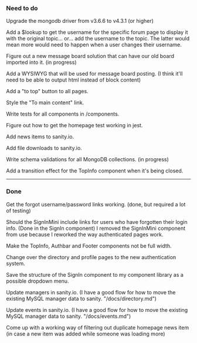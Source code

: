 ### Need to do

Upgrade the mongodb driver from v3.6.6 to v4.3.1 (or higher)

Add a $lookup to get the username for the specific forum page to display it with the original topic... or... add the username to the topic. The latter would mean more would need to happen when a user changes their username.

Figure out a new message board solution that can have our old board imported into it. (in progress)

Add a WYSIWYG that will be used for message board posting. (I think it'll need to be able to output html instead of block content)

Add a "to top" button to all pages.

Style the "To main content" link.

Write tests for all components in /components.

Figure out how to get the homepage test working in jest.

Add news items to sanity.io.

Add file downloads to sanity.io.

Write schema validations for all MongoDB collections. (in progress)

Add a transition effect for the TopInfo component when it's being closed.

---

### Done

Get the forgot username/password links working. (done, but required a lot of testing)

Should the SignInMini include links for users who have forgotten their login info. (Done in the SignIn component) I removed the SignInMini component from use because I reworked the way authenticated pages work.

Make the TopInfo, Authbar and Footer components not be full width.

Change over the directory and profile pages to the new authentication system.

Save the structure of the SignIn component to my component library as a possible dropdown menu.

Update managers in sanity.io. (I have a good flow for how to move the existing MySQL manager data to sanity. "/docs/directory.md")

Update events in sanity.io. (I have a good flow for how to move the existing MySQL manager data to sanity. "/docs/events.md")

Come up with a working way of filtering out duplicate homepage news item (in case a new item was added while someone was loading more)